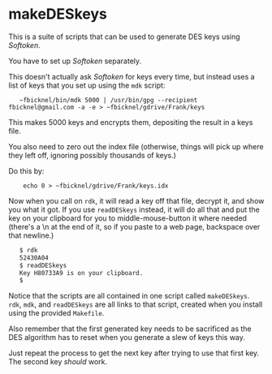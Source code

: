 # makeDESkeys

This is a suite of scripts that can be used to generate DES keys using _Softoken_.

You have to set up _Softoken_ separately.

This doesn't actually ask _Softoken_ for keys every time, but instead uses
a list of keys that you set up using the `mdk` script:

```
   ~fbicknel/bin/mdk 5000 | /usr/bin/gpg --recipient fbicknel@gmail.com -a -e > ~fbicknel/gdrive/Frank/keys
```

This makes 5000 keys and encrypts them, depositing the result in a keys file.

You also need to zero out the index file (otherwise, things will pick up where they left off,
ignoring possibly thousands of keys.)

Do this by:
```
    echo 0 > ~fbicknel/gdrive/Frank/keys.idx
```

Now when you call on `rdk`, it will read a key off that file, decrypt it,
and show you what it got. If you use `readDESkeys` instead, it will do all
that and put the key on your clipboard for you to middle-mouse-button
it where needed (there's a \n at the end of it, so if you paste to a
web page, backspace over that newline.)

```bash
   $ rdk
   52430A04
   $ readDESkeys
   Key H80733A9 is on your clipboard.
   $ 
```

Notice that the scripts are all contained in one script called `makeDESkeys`. `rdk`, `mdk`, and `readDESkeys` are all links to that script, created when you install using the provided `Makefile`.

Also remember that the first generated key needs to be sacrificed
as the DES algorithm has to reset when you generate a slew of keys
this way.

Just repeat the process to get the next key after trying to use that
first key. The second key *should* work.

